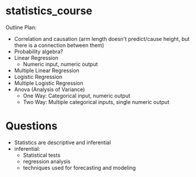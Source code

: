 # statistics_course

Outline Plan:
- Correlation and causation (arm length doesn't predict/cause height, but there is a connection between them)
- Probability algebra?
- Linear Regression
  - Numeric input, numeric output
- Multiple Linear Regression
- Logistic Regression
- Multiple Logistic Regression
- Anova (Analysis of Variance)
  - One Way: Categorical input, numeric output 
  - Two Way: Multiple categorical inputs, single numeric output


# Questions
- Statistics are descriptive and inferential
- inferential: 
    - Statistical tests 
    - regression analysis
    - techniques used for forecasting and modeling

